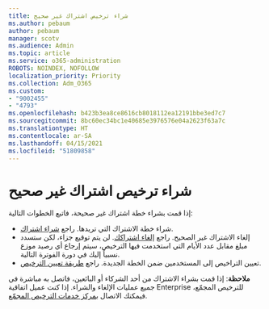 ```yaml
---
title: شراء ترخيص اشتراك غير صحيح
ms.author: pebaum
author: pebaum
manager: scotv
ms.audience: Admin
ms.topic: article
ms.service: o365-administration
ROBOTS: NOINDEX, NOFOLLOW
localization_priority: Priority
ms.collection: Adm_O365
ms.custom:
- "9002455"
- "4793"
ms.openlocfilehash: b423b3ea8ce8616cb8018112ea12191bbe3ed7c7
ms.sourcegitcommit: 8bc60ec34bc1e40685e3976576e04a2623f63a7c
ms.translationtype: HT
ms.contentlocale: ar-SA
ms.lasthandoff: 04/15/2021
ms.locfileid: "51809858"
---
```

# <a name="purchased-wrong-subscription-license"></a>شراء ترخيص اشتراك غير صحيح

إذا قمت بشراء خطة اشتراك غير صحيحة، فاتبع الخطوات التالية:

- شراء خطة الاشتراك التي تريدها. راجع [شراء اشتراك](https://docs.microsoft.com/alchemyinsights/buy-a-subscription-to-office-365-for-business).
- إلغاء الاشتراك غير الصحيح. راجع [إلغاء اشتراكك](https://docs.microsoft.com/alchemyinsights/canceling-your-office-365-subscription).
لن يتم توقيع جزاء، لكن ستسدد مبلغ مقابل عدد الأيام التي استخدمت فيها الترخيص، سيتم إرجاع أي رصيد موزع نسبياً إليك في دورة الفوترة التالية.
- تعيين التراخيص إلى المستخدمين ضمن الخطة الجديدة. راجع [طريقة تعيين الترخيص](https://docs.microsoft.com/alchemyinsights/how-to-assign-a-license-to-a-user).

**ملاحظة**: إذا قمت بشراء الاشتراك من أحد الشركاء أو البائعين، فاتصل به مباشرة في جميع عمليات الإلغاء والشراء. إذا كنت عميل اتفاقية Enterprise للترخيص المجمّع، فيمكنك الاتصال [بمركز خدمات الترخيص المجمّع](https://support.microsoft.com/help/4471406/how-to-contact-the-microsoft-volume-licensing-service-center).
